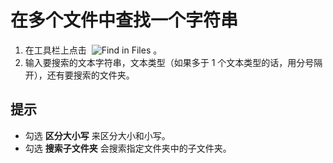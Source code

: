 # 在多个文件中查找一个字符串

1. 在工具栏上点击  ![Find in Files](../../images/grep..png)
。
2. 输入要搜索的文本字符串，文本类型（如果多于 1 个文本类型的话，用分号隔开），还有要搜索的文件夹。

## 提示

- 勾选 **区分大小写** 来区分大小和小写。
- 勾选 **搜索子文件夹** 会搜索指定文件夹中的子文件夹。
